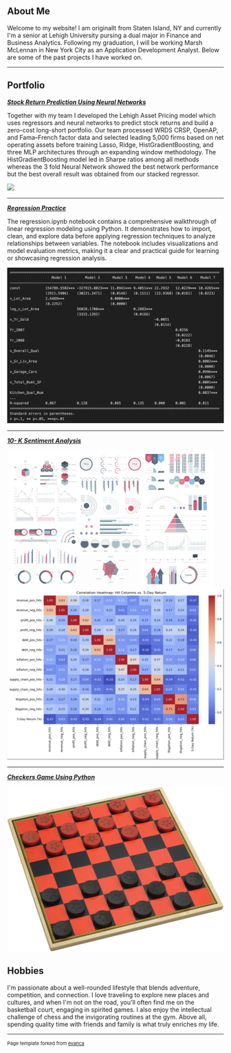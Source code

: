 ## About Me

Welcome to my website! I am originallt from Staten Island, NY and currently I'm a senior at Lehigh University pursing a dual major in Finance and Business Analytics. Following my graduation, I will be working Marsh McLennan in New York City as an Application Development Analyst. Below are some of the past projects I have worked on.

---

## Portfolio

<!-- You can link to other websites, PDFs in this repo, and other pages in this repo -->

_**[Stock Return Prediction Using Neural Networks](https://lehigh-asset-pricing.streamlit.app)**_

Together with my team I developed the Lehigh Asset Pricing model which uses regressors and neural networks to predict stock returns and build a zero-cost long-short portfolio. Our team processed WRDS CRSP, OpenAP, and Fama–French factor data and selected leading 5,000 firms based on net operating assets before training Lasso, Ridge, HistGradientBoosting, and three MLP architectures through an expanding window methodology. The HistGradientBoosting model led in Sharpe ratios among all methods whereas the 3 fold Neural Network showed the best network performance but the best overall result was obtained from our stacked regressor.

<img src="images/Neural Network.avif?raw=true"/>

---

_**[Regression Practice](regression)**_

The regression.ipynb notebook contains a comprehensive walkthrough of linear regression modeling using Python. It demonstrates how to import, clean, and explore data before applying regression techniques to analyze relationships between variables. The notebook includes visualizations and model evaluation metrics, making it a clear and practical guide for learning or showcasing regression analysis.

<img src="images/Regression.png?raw=true"/>

---

_**[10- K Sentiment Analysis](build_sample.md)**_

<img src="images/dummy_thumbnail.jpg?raw=true"/>
<img src="images/Sentiment Analysis Hits.png?raw=true"/>

---

_**[Checkers Game Using Python](https://github.com/JayGeneve/Checkers-Project/tree/main=)**_

<img src="images/Checkers.jpg?raw=true"/>


## Hobbies

I'm passionate about a well-rounded lifestyle that blends adventure, competition, and connection. I love traveling to explore new places and cultures, and when I'm not on the road, you'll often find me on the basketball court, engaging in spirited games. I also enjoy the intellectual challenge of chess and the invigorating routines at the gym. Above all, spending quality time with friends and family is what truly enriches my life.

---
<p style="font-size:11px">Page template forked from <a href="https://github.com/evanca/quick-portfolio">evanca</a></p>
<!-- Remove above link if you don't want to attibute -->
